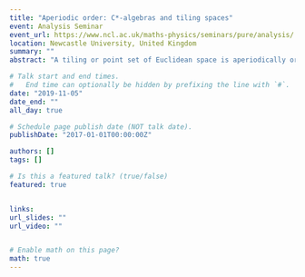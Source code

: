 ```yaml
---
title: "Aperiodic order: C*-algebras and tiling spaces"
event: Analysis Seminar
event_url: https://www.ncl.ac.uk/maths-physics/seminars/pure/analysis/
location: Newcastle University, United Kingdom
summary: ""
abstract: "A tiling or point set of Euclidean space is aperiodically ordered if it frequently almost repeats but never precisely repeats. That is, there is no infinite order isometry preserving the pattern, but any given finite sub-pattern may be found within some globally bounded distance from anywhere in the pattern. Periodic patterns, those with a full rank subgroup of translational symmetries, are classically classified by their space groups of global symmetries. Since aperiodic patterns, by their very nature, are lacking in global symmetry, new tools are needed to capture their internal structure. In this talk I will introduce the field of Aperiodic Order and some of the mathematical machinery which has been developed to study it. I will show how C&ast;-algebras are defined for aperiodic tilings and what is known about their K-theory. I will also explain the closely related approach of studying these patterns topologically, via associated moduli spaces of patterns, sometimes called tiling spaces. I will briefly summarise some new directions in this area from joint work with John Hunton, in which we identify and compute invariants for aperiodically ordered patterns which keep track of both rotational and translational structure."

# Talk start and end times.
#   End time can optionally be hidden by prefixing the line with `#`.
date: "2019-11-05"
date_end: ""
all_day: true

# Schedule page publish date (NOT talk date).
publishDate: "2017-01-01T00:00:00Z"

authors: []
tags: []

# Is this a featured talk? (true/false)
featured: true


links:
url_slides: ""
url_video: ""


# Enable math on this page?
math: true
---
```


